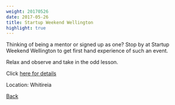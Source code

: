 ```yaml
---
weight: 20170526
date: 2017-05-26
title: Startup Weekend Wellington
highlight: true
---
```


Thinking of being a mentor or signed up as one? Stop by at Startup Weekend Wellington to get first hand experience of such an event.

Relax and observe and take in the odd lesson.

Click [here for details](http://up.co/communities/events/10344)

Location: Whitireia

[Back](/schedule)

